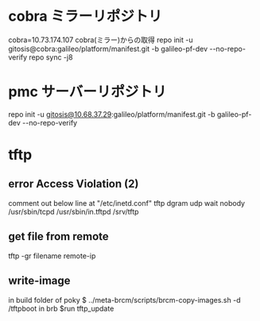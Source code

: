# cobra ミラーリポジトリ
cobra=10.73.174.107
cobra(ミラー)からの取得
repo init -u gitosis@cobra:galileo/platform/manifest.git -b galileo-pf-dev --no-repo-verify
repo sync -j8

# pmc サーバーリポジトリ
repo init -u gitosis@10.68.37.29:galileo/platform/manifest.git -b galileo-pf-dev --no-repo-verify

# tftp
## error Access Violation (2)
comment out below line at "/etc/inetd.conf"
    tftp    dgram   udp wait    nobody  /usr/sbin/tcpd  /usr/sbin/in.tftpd  /srv/tftp
## get file from remote
tftp -gr filename remote-ip
## write-image
in build folder of poky
$ ../meta-brcm/scripts/brcm-copy-images.sh -d /tftpboot
in brb
$run tftp_update
